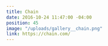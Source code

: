 ```yaml
---
title: Chain
date: 2016-10-24 11:47:00 -04:00
position: 45
image: "/uploads/gallery__chain.png"
link: https://chain.com/
---
```


